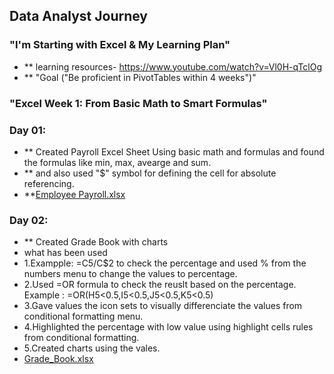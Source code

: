 ## Data Analyst Journey 

### "I'm Starting with Excel & My Learning Plan"

- ** learning resources- https://www.youtube.com/watch?v=Vl0H-qTclOg
- ** "Goal ("Be proficient in PivotTables within 4 weeks")"

 ### "Excel Week 1: From Basic Math to Smart Formulas"
 
### Day 01:
- ** Created Payroll Excel Sheet Using basic math and formulas and found the formulas like min, max, avearge and sum.
- ** and also used "$" symbol for defining the cell for absolute referencing.
- **[Employee Payroll.xlsx](https://github.com/user-attachments/files/22988534/Employee.Payroll.xlsx)

### Day 02:
- ** Created Grade Book with charts
- what has been used
- 1.Exampple: =C5/C$2 to check the percentage and used % from the numbers menu to change the values to percentage.
- 2.Used =OR formula to check the reuslt based on the percentage.
  Example : =OR(H5<0.5,I5<0.5,J5<0.5,K5<0.5)
- 3.Gave values the icon sets to visually differenciate the values from conditional formatting menu.
- 4.Highlighted the percentage with low value using highlight cells rules from conditional formatting.
- 5.Created charts using the vales.
- [Grade_Book.xlsx](https://github.com/user-attachments/files/22988548/Grade_Book.xlsx)

